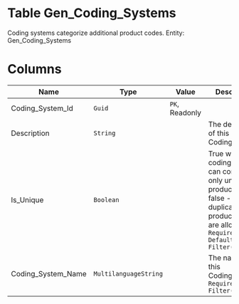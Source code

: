 # Table Gen_Coding_Systems

Coding systems categorize additional product codes. Entity: Gen_Coding_Systems

# Columns

| Name | Type | Value | Description |
| - | - | - | --- |
|Coding_System_Id|`Guid`|`PK`, Readonly||
|Description|`String`||The description of this CodingSystem. |
|Is_Unique|`Boolean`||True when the coding system can contain only unique product codes. false - duplicate product codes are allowed. `Required` `Default(true)` `Filter(eq)` |
|Coding_System_Name|`MultilanguageString`||The name of this CodingSystem. `Required` `Filter(eq;like)` |
